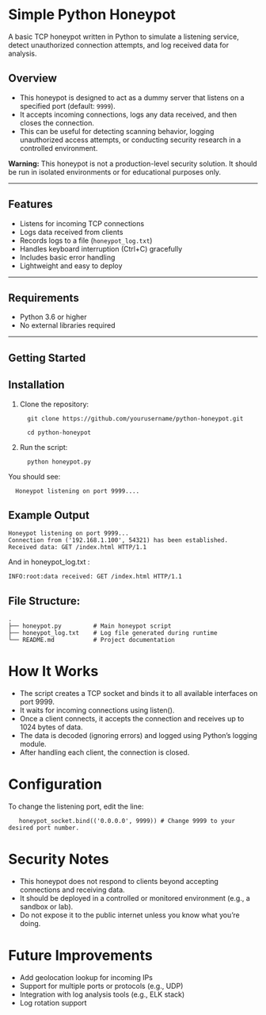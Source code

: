 #  Simple Python Honeypot

A basic TCP honeypot written in Python to simulate a listening service, detect unauthorized connection attempts, and log received data for analysis.

##  Overview

- This honeypot is designed to act as a dummy server that listens on a specified port (default: `9999`).
- It accepts incoming connections, logs any data received, and then closes the connection.
- This can be useful for detecting scanning behavior, logging unauthorized access attempts, or conducting security research in a controlled environment.

 **Warning:** This honeypot is not a production-level security solution. It should be run in isolated environments or for educational purposes only.

---

##  Features

- Listens for incoming TCP connections
- Logs data received from clients
- Records logs to a file (`honeypot_log.txt`)
- Handles keyboard interruption (Ctrl+C) gracefully
- Includes basic error handling
- Lightweight and easy to deploy

---

##  Requirements

- Python 3.6 or higher
- No external libraries required

---

## Getting Started

## Installation

1. Clone the repository:

         git clone https://github.com/yourusername/python-honeypot.git

         cd python-honeypot
  
3. Run the script:
   
         python honeypot.py

You should see:

      Honeypot listening on port 9999....

##  Example Output 

    Honeypot listening on port 9999...
    Connection from ('192.168.1.100', 54321) has been established.
    Received data: GET /index.html HTTP/1.1

And in honeypot_log.txt : 

    INFO:root:data received: GET /index.html HTTP/1.1

## File Structure: 

    .
    ├── honeypot.py         # Main honeypot script
    ├── honeypot_log.txt    # Log file generated during runtime
    └── README.md           # Project documentation

# How It Works

- The script creates a TCP socket and binds it to all available interfaces on port 9999.
- It waits for incoming connections using listen().
- Once a client connects, it accepts the connection and receives up to 1024 bytes of data.
- The data is decoded (ignoring errors) and logged using Python’s logging module.
- After handling each client, the connection is closed.

# Configuration
To change the listening port, edit the line:

       honeypot_socket.bind(('0.0.0.0', 9999)) # Change 9999 to your desired port number.

# Security Notes
- This honeypot does not respond to clients beyond accepting connections and receiving data.
- It should be deployed in a controlled or monitored environment (e.g., a sandbox or lab).
- Do not expose it to the public internet unless you know what you’re doing.

# Future Improvements
- Add geolocation lookup for incoming IPs
- Support for multiple ports or protocols (e.g., UDP)
- Integration with log analysis tools (e.g., ELK stack)
- Log rotation support
